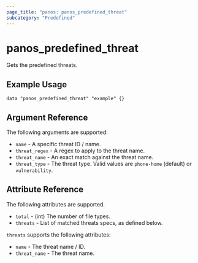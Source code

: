 ```yaml
---
page_title: "panos: panos_predefined_threat"
subcategory: "Predefined"
---
```



# panos_predefined_threat

Gets the predefined threats.


## Example Usage

```hcl
data "panos_predefined_threat" "example" {}
```


## Argument Reference

The following arguments are supported:

* `name` - A specific threat ID / name.
* `threat_regex` - A regex to apply to the threat name.
* `threat_name` - An exact match against the threat name.
* `threat_type` - The threat type.  Valid values are `phone-home` (default)
  or `vulnerability`.


## Attribute Reference

The following attributes are supported.

* `total` - (int) The number of file types.
* `threats` - List of matched threats specs, as defined below.

`threats` supports the following attributes:

* `name` - The threat name / ID.
* `threat_name` - The threat name.
